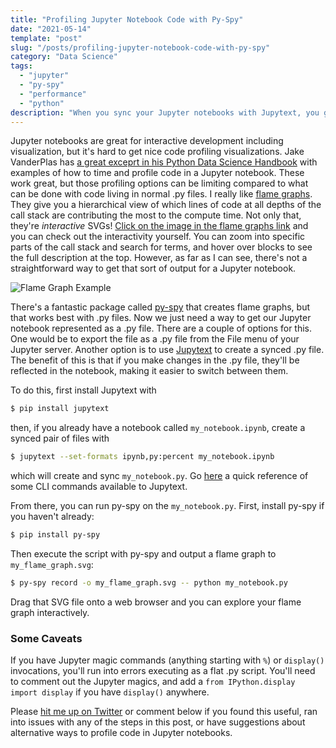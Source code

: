 ```yaml
---
title: "Profiling Jupyter Notebook Code with Py-Spy"
date: "2021-05-14"
template: "post"
slug: "/posts/profiling-jupyter-notebook-code-with-py-spy"
category: "Data Science"
tags:
  - "jupyter"
  - "py-spy"
  - "performance"
  - "python"
description: "When you sync your Jupyter notebooks with Jupytext, you get all the benefits of having a flat Python script, including the ability to get really flame graphs from Py-Spy."
---
```


Jupyter notebooks are great for interactive development including visualization, but it's hard to get nice code profiling visualizations. Jake VanderPlas has [a great exceprt in his Python Data Science Handbook](https://jakevdp.github.io/PythonDataScienceHandbook/01.07-timing-and-profiling.html) with examples of how to time and profile code in a Jupyter notebook. These work great, but those profiling options can be limiting compared to what can be done with code living in normal .py files. I really like [flame graphs](http://www.brendangregg.com/flamegraphs.html). They give you a hierarchical view of which lines of code at all depths of the call stack are contributing the most to the compute time. Not only that, they're *interactive* SVGs! [Click on the image in the flame graphs link](http://www.brendangregg.com/FlameGraphs/cpu-mysql-updated.svg) and you can check out the interactivity yourself. You can zoom into specific parts of the call stack and search for terms, and hover over blocks to see the full description at the top. However, as far as I can see, there's not a straightforward way to get that sort of output for a Jupyter notebook.

![Flame Graph Example](/media/flame-graph.png)

There's a fantastic package called [py-spy](https://github.com/benfred/py-spy) that creates flame graphs, but that works best with .py files. Now we just need a way to get our Jupyter notebook represented as a .py file. There are a couple of options for this. One would be to export the file as a .py file from the File menu of your Jupyter server. Another option is to use [Jupytext](https://github.com/mwouts/jupytext) to create a synced .py file. The benefit of this is that if you make changes in the .py file, they'll be reflected in the notebook, making it easier to switch between them.

To do this, first install Jupytext with

```bash
$ pip install jupytext
```

then, if you already have a notebook called `my_notebook.ipynb`, create a synced pair of files with

```bash
$ jupytext --set-formats ipynb,py:percent my_notebook.ipynb
```

which will create and sync `my_notebook.py`. Go [here](https://jupytext.readthedocs.io/en/latest/using-cli.html) a quick reference of some CLI commands available to Jupytext.

From there, you can run py-spy on the `my_notebook.py`. First, install py-spy if you haven't already:

```bash
$ pip install py-spy
```

Then execute the script with py-spy and output a flame graph to `my_flame_graph.svg`:

```bash
$ py-spy record -o my_flame_graph.svg -- python my_notebook.py
```

Drag that SVG file onto a web browser and you can explore your flame graph interactively.

### Some Caveats

If you have Jupyter magic commands (anything starting with `%`) or `display()` invocations, you'll run into errors executing as a flat .py script. You'll need to comment out the Jupyter magics, and add a `from IPython.display import display` if you have `display()` anywhere.

Please [hit me up on Twitter](https://www.twitter.com/ben_j_lindsay) or comment below if you found this useful, ran into issues with any of the steps in this post, or have suggestions about alternative ways to profile code in Jupyter notebooks.
